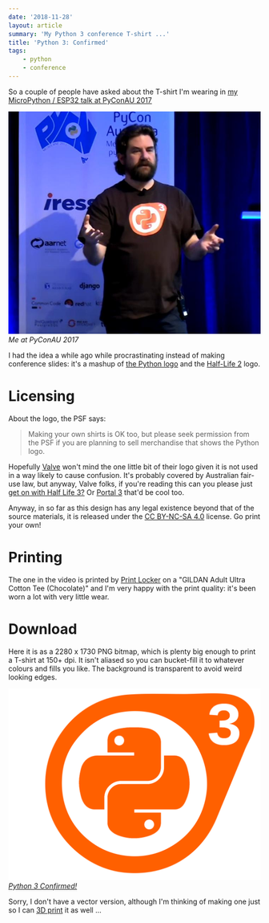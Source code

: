 ```yaml
---
date: '2018-11-28'
layout: article
summary: 'My Python 3 conference T-shirt ...'
title: 'Python 3: Confirmed'
tags:
    - python
    - conference
---
```


So a couple of people have asked about the T-shirt I'm wearing in 
[my MicroPython / ESP32 talk at PyConAU 2017](https://www.youtube.com/watch?v=6N1hNRDkm0o)

![Me at PyConAU 2017](img/screenshot.jpg)
*Me at PyConAU 2017*

I had the idea a while ago while procrastinating instead of making
conference slides: it's a mashup of
[the Python logo](https://www.python.org/community/logos/) and the
[Half-Life 2](https://en.wikipedia.org/wiki/Half-Life_2) logo.

# Licensing

About the logo, the PSF says:

> Making your own shirts is OK too, but please seek permission from
> the PSF if you are planning to sell merchandise that shows the Python logo.

Hopefully [Valve](https://www.valvesoftware.com/en/) won't mind the one
little bit of their logo given it is not used in a way likely to cause confusion.
It's probably covered by Australian fair-use law, but anyway, Valve folks,
if you're reading this can you please just 
[get on with Half Life 3?](https://www.techradar.com/au/news/gaming/half-life-3-release-date-news-and-rumours-1290663)
Or [Portal 3](https://www.looper.com/48490/valve-wont-make-portal-3/)
that'd be cool too.

Anyway, in so far as this design has any legal existence beyond that
of the source materials, it is released under the
[CC BY-NC-SA 4.0](https://creativecommons.org/licenses/by-nc-sa/4.0/)
license.  Go print your own!

# Printing

The one in the video is printed by [Print Locker](https://printlocker.com.au/) on a
"GILDAN Adult Ultra Cotton Tee (Chocolate)"
and I'm very happy with the print quality: it's been worn a lot with
very little wear.

# Download

Here it is as a 2280 x 1730 PNG bitmap, which is plenty big enough to
print a T-shirt at 150+ dpi.  It isn't aliased so you can bucket-fill
it to whatever colours and fills you like.  The background is transparent
to avoid weird looking edges.

[![Python 3 Confirmed](img/python3confirmed.png)
*Python 3 Confirmed!*](img/python3confirmed.png)

Sorry, I don't have a vector version, although I'm thinking of 
making one just so I can [3D print](/tag/3dprint/) it as well ...
